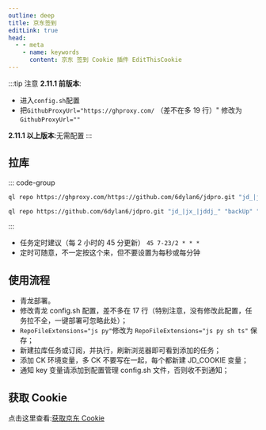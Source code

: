 ```yaml
---
outline: deep
title: 京东签到
editLink: true
head:
  - - meta
    - name: keywords
      content: 京东 签到 Cookie 插件 EditThisCookie
---
```


:::tip 注意
**2.11.1 前版本**:

- 进入`config.sh`配置
- 把`GithubProxyUrl="https://ghproxy.com/` （差不在多 19 行）" 修改为`GithubProxyUrl=""`

**2.11.1 以上版本**:无需配置
:::

## 拉库

::: code-group

```sh [国内机（带代理）]
ql repo https://ghproxy.com/https://github.com/6dylan6/jdpro.git "jd_|jx_|jddj_" "backUp" "^jd[^_]|USER|JD|function|sendNotify"
```

```sh [国外机（无需代理）]
ql repo https://github.com/6dylan6/jdpro.git "jd_|jx_|jddj_" "backUp" "^jd[^_]|USER|JD|function|sendNotify"
```

:::

- 任务定时建议（每 2 小时的 45 分更新） `45 7-23/2 * * *`
- 定时可随意，不一定按这个来，但不要设置为每秒或每分钟

## 使用流程

- 青龙部署。
- 修改青龙 config.sh 配置，差不多在 17 行（特别注意，没有修改此配置，任务拉不全，一键部署可忽略此处）；
- `RepoFileExtensions="js py"`修改为 `RepoFileExtensions="js py sh ts"` 保存；
- 新建拉库任务或订阅，并执行，刷新浏览器即可看到添加的任务；
- 添加 CK 环境变量，多 CK 不要写在一起，每个都新建 JD_COOKIE 变量；
- 通知 key 变量请添加到配置管理 config.sh 文件，否则收不到通知；

## 获取 Cookie

点击这里查看:[获取京东 Cookie](/Docker/JD-01)
